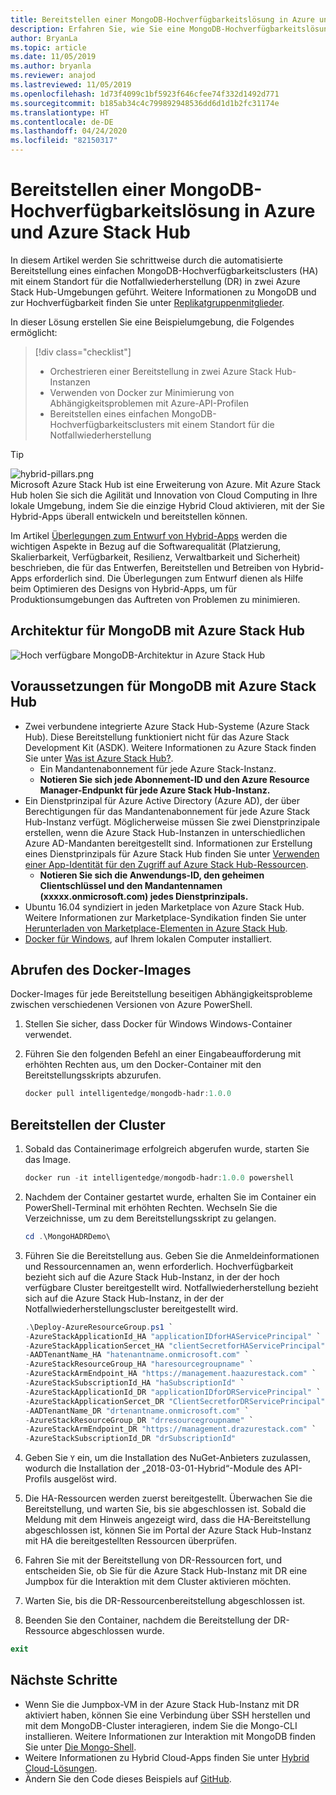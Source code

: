 ```yaml
---
title: Bereitstellen einer MongoDB-Hochverfügbarkeitslösung in Azure und Azure Stack Hub
description: Erfahren Sie, wie Sie eine MongoDB-Hochverfügbarkeitslösung in Azure und Azure Stack Hub bereitstellen.
author: BryanLa
ms.topic: article
ms.date: 11/05/2019
ms.author: bryanla
ms.reviewer: anajod
ms.lastreviewed: 11/05/2019
ms.openlocfilehash: 1d73f4099c1bf5923f646cfee74f332d1492d771
ms.sourcegitcommit: b185ab34c4c799892948536dd6d1d1b2fc31174e
ms.translationtype: HT
ms.contentlocale: de-DE
ms.lasthandoff: 04/24/2020
ms.locfileid: "82150317"
---
```

# <a name="deploy-a-highly-available-mongodb-solution-to-azure-and-azure-stack-hub"></a>Bereitstellen einer MongoDB-Hochverfügbarkeitslösung in Azure und Azure Stack Hub

In diesem Artikel werden Sie schrittweise durch die automatisierte Bereitstellung eines einfachen MongoDB-Hochverfügbarkeitsclusters (HA) mit einem Standort für die Notfallwiederherstellung (DR) in zwei Azure Stack Hub-Umgebungen geführt. Weitere Informationen zu MongoDB und zur Hochverfügbarkeit finden Sie unter [Replikatgruppenmitglieder](https://docs.mongodb.com/manual/core/replica-set-members/).

In dieser Lösung erstellen Sie eine Beispielumgebung, die Folgendes ermöglicht:

> [!div class="checklist"]
> - Orchestrieren einer Bereitstellung in zwei Azure Stack Hub-Instanzen
> - Verwenden von Docker zur Minimierung von Abhängigkeitsproblemen mit Azure-API-Profilen
> - Bereitstellen eines einfachen MongoDB-Hochverfügbarkeitsclusters mit einem Standort für die Notfallwiederherstellung

> [!Tip]  
> ![hybrid-pillars.png](./media/solution-deployment-guide-cross-cloud-scaling/hybrid-pillars.png)  
> Microsoft Azure Stack Hub ist eine Erweiterung von Azure. Mit Azure Stack Hub holen Sie sich die Agilität und Innovation von Cloud Computing in Ihre lokale Umgebung, indem Sie die einzige Hybrid Cloud aktivieren, mit der Sie Hybrid-Apps überall entwickeln und bereitstellen können.  
> 
> Im Artikel [Überlegungen zum Entwurf von Hybrid-Apps](overview-app-design-considerations.md) werden die wichtigen Aspekte in Bezug auf die Softwarequalität (Platzierung, Skalierbarkeit, Verfügbarkeit, Resilienz, Verwaltbarkeit und Sicherheit) beschrieben, die für das Entwerfen, Bereitstellen und Betreiben von Hybrid-Apps erforderlich sind. Die Überlegungen zum Entwurf dienen als Hilfe beim Optimieren des Designs von Hybrid-Apps, um für Produktionsumgebungen das Auftreten von Problemen zu minimieren.

## <a name="architecture-for-mongodb-with-azure-stack-hub"></a>Architektur für MongoDB mit Azure Stack Hub

![Hoch verfügbare MongoDB-Architektur in Azure Stack Hub](media/solution-deployment-guide-mongodb-ha/image1.png)

## <a name="prerequisites-for-mongodb-with-azure-stack-hub"></a>Voraussetzungen für MongoDB mit Azure Stack Hub

- Zwei verbundene integrierte Azure Stack Hub-Systeme (Azure Stack Hub). Diese Bereitstellung funktioniert nicht für das Azure Stack Development Kit (ASDK). Weitere Informationen zu Azure Stack finden Sie unter [Was ist Azure Stack Hub?](https://azure.microsoft.com/products/azure-stack/hub/).
  - Ein Mandantenabonnement für jede Azure Stack-Instanz. 
  - **Notieren Sie sich jede Abonnement-ID und den Azure Resource Manager-Endpunkt für jede Azure Stack Hub-Instanz.**
- Ein Dienstprinzipal für Azure Active Directory (Azure AD), der über Berechtigungen für das Mandantenabonnement für jede Azure Stack Hub-Instanz verfügt. Möglicherweise müssen Sie zwei Dienstprinzipale erstellen, wenn die Azure Stack Hub-Instanzen in unterschiedlichen Azure AD-Mandanten bereitgestellt sind. Informationen zur Erstellung eines Dienstprinzipals für Azure Stack Hub finden Sie unter [Verwenden einer App-Identität für den Zugriff auf Azure Stack Hub-Ressourcen](https://docs.microsoft.com/azure-stack/user/azure-stack-create-service-principals).
  - **Notieren Sie sich die Anwendungs-ID, den geheimen Clientschlüssel und den Mandantennamen (xxxxx.onmicrosoft.com) jedes Dienstprinzipals.**
- Ubuntu 16.04 syndiziert in jeden Marketplace von Azure Stack Hub. Weitere Informationen zur Marketplace-Syndikation finden Sie unter [Herunterladen von Marketplace-Elementen in Azure Stack Hub](https://docs.microsoft.com/azure-stack/operator/azure-stack-download-azure-marketplace-item).
- [Docker für Windows](https://docs.docker.com/docker-for-windows/), auf Ihrem lokalen Computer installiert.

## <a name="get-the-docker-image"></a>Abrufen des Docker-Images

Docker-Images für jede Bereitstellung beseitigen Abhängigkeitsprobleme zwischen verschiedenen Versionen von Azure PowerShell.

1. Stellen Sie sicher, dass Docker für Windows Windows-Container verwendet.
2. Führen Sie den folgenden Befehl an einer Eingabeaufforderung mit erhöhten Rechten aus, um den Docker-Container mit den Bereitstellungsskripts abzurufen.

    ```powershell  
    docker pull intelligentedge/mongodb-hadr:1.0.0
    ```

## <a name="deploy-the-clusters"></a>Bereitstellen der Cluster

1. Sobald das Containerimage erfolgreich abgerufen wurde, starten Sie das Image.

    ```powershell  
    docker run -it intelligentedge/mongodb-hadr:1.0.0 powershell
    ```

2. Nachdem der Container gestartet wurde, erhalten Sie im Container ein PowerShell-Terminal mit erhöhten Rechten. Wechseln Sie die Verzeichnisse, um zu dem Bereitstellungsskript zu gelangen.

    ```powershell  
    cd .\MongoHADRDemo\
    ```

3. Führen Sie die Bereitstellung aus. Geben Sie die Anmeldeinformationen und Ressourcennamen an, wenn erforderlich. Hochverfügbarkeit bezieht sich auf die Azure Stack Hub-Instanz, in der der hoch verfügbare Cluster bereitgestellt wird. Notfallwiederherstellung bezieht sich auf die Azure Stack Hub-Instanz, in der der Notfallwiederherstellungscluster bereitgestellt wird.

    ```powershell
    .\Deploy-AzureResourceGroup.ps1 `
    -AzureStackApplicationId_HA "applicationIDforHAServicePrincipal" `
    -AzureStackApplicationSercet_HA "clientSecretforHAServicePrincipal" `
    -AADTenantName_HA "hatenantname.onmicrosoft.com" `
    -AzureStackResourceGroup_HA "haresourcegroupname" `
    -AzureStackArmEndpoint_HA "https://management.haazurestack.com" `
    -AzureStackSubscriptionId_HA "haSubscriptionId" `
    -AzureStackApplicationId_DR "applicationIDforDRServicePrincipal" `
    -AzureStackApplicationSercet_DR "ClientSecretforDRServicePrincipal" `
    -AADTenantName_DR "drtenantname.onmicrosoft.com" `
    -AzureStackResourceGroup_DR "drresourcegroupname" `
    -AzureStackArmEndpoint_DR "https://management.drazurestack.com" `
    -AzureStackSubscriptionId_DR "drSubscriptionId"
    ```

4. Geben Sie `Y` ein, um die Installation des NuGet-Anbieters zuzulassen, wodurch die Installation der „2018-03-01-Hybrid“-Module des API-Profils ausgelöst wird.

5. Die HA-Ressourcen werden zuerst bereitgestellt. Überwachen Sie die Bereitstellung, und warten Sie, bis sie abgeschlossen ist. Sobald die Meldung mit dem Hinweis angezeigt wird, dass die HA-Bereitstellung abgeschlossen ist, können Sie im Portal der Azure Stack Hub-Instanz mit HA die bereitgestellten Ressourcen überprüfen.

6. Fahren Sie mit der Bereitstellung von DR-Ressourcen fort, und entscheiden Sie, ob Sie für die Azure Stack Hub-Instanz mit DR eine Jumpbox für die Interaktion mit dem Cluster aktivieren möchten.

7. Warten Sie, bis die DR-Ressourcenbereitstellung abgeschlossen ist.

8. Beenden Sie den Container, nachdem die Bereitstellung der DR-Ressource abgeschlossen wurde.

  ```powershell
  exit
  ```

## <a name="next-steps"></a>Nächste Schritte

- Wenn Sie die Jumpbox-VM in der Azure Stack Hub-Instanz mit DR aktiviert haben, können Sie eine Verbindung über SSH herstellen und mit dem MongoDB-Cluster interagieren, indem Sie die Mongo-CLI installieren. Weitere Informationen zur Interaktion mit MongoDB finden Sie unter [Die Mongo-Shell](https://docs.mongodb.com/manual/mongo/).
- Weitere Informationen zu Hybrid Cloud-Apps finden Sie unter [Hybrid Cloud-Lösungen](https://aka.ms/azsdevtutorials).
- Ändern Sie den Code dieses Beispiels auf [GitHub](https://github.com/Azure-Samples/azure-intelligent-edge-patterns).
